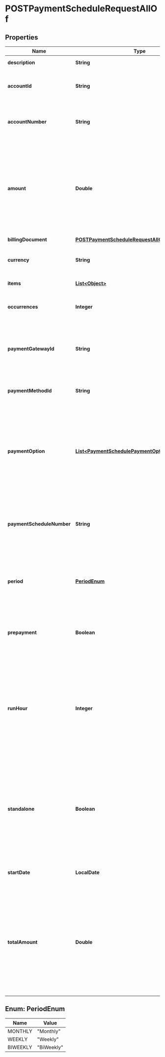 

# POSTPaymentScheduleRequestAllOf


## Properties

| Name | Type | Description | Notes |
|------------ | ------------- | ------------- | -------------|
|**description** | **String** | Description of the payment schedule. Max length is 255.  |  [optional] |
|**accountId** | **String** | ID of the customer account the payment schedule belongs to.  **Note:** &#x60;accountId&#x60; and &#x60;accountNumber&#x60; cannot both be &#x60;null&#x60;. When both fields are specified, the two values must match each other.            |  [optional] |
|**accountNumber** | **String** | Account number of the customer account the payment schedule belongs to.  **Note:** &#x60;accountId&#x60; and &#x60;accountNumber&#x60; cannot both be &#x60;null&#x60;. When both fields are specified, the two values must match each other.            |  [optional] |
|**amount** | **Double** | The amount of each payment schedule item in the payment schedule.  **Note:** - This field is required when &#x60;items&#x60; is not specified. - This field will be ignored when &#x60;items&#x60; is specified. - When creating recurring payment schedules, there are 2 options to specify amounts:     - Specify &#x60;totalAmount&#x60; and &#x60;occurrences&#x60;, &#x60;amount&#x60; will be calculated.   - Specify &#x60;amount&#x60; and &#x60;occurrences&#x60;, &#x60;totalAmount&#x60; will be calculated.   You must specify either &#x60;totalAmount&#x60; or &#x60;amount&#x60;. Specifying both fields at the same time is not allowed.  |  [optional] |
|**billingDocument** | [**POSTPaymentScheduleRequestAllOfBillingDocument**](POSTPaymentScheduleRequestAllOfBillingDocument.md) |  |  [optional] |
|**currency** | **String** | Currency of the payment schedule.  **Note:** - This field is optional. The default value is the account&#39;s default currency. - This field will be ignored when &#x60;items&#x60; is specified.  |  [optional] |
|**items** | [**List&lt;Object&gt;**](Object.md) | Container array for payment schedule items.  |  [optional] |
|**occurrences** | **Integer** | The number of payment schedule item to be created. Maximum value is 1000.  **Note:** - This field is required when &#x60;items&#x60; is not specified. - This field will be ignored when &#x60;items&#x60; is specified.   |  [optional] |
|**paymentGatewayId** | **String** | ID of the payment gateway.  **Note:** - This field is optional. The default value is the account&#39;s default payment gateway ID. If no payment gateway ID is found on the cusotmer account level, the default value will be the tenant&#39;s default payment gateway ID. - This field will be ignored when &#x60;items&#x60; is specified.  |  [optional] |
|**paymentMethodId** | **String** | ID of the payment method.  **Note:** - This field is optional. The default value is the account&#39;s default payment method ID. - This field will be ignored when &#x60;items&#x60; is specified.    |  [optional] |
|**paymentOption** | [**List&lt;PaymentSchedulePaymentOptionFields&gt;**](PaymentSchedulePaymentOptionFields.md) | Container for the paymentOption items, which describe the transactional level rules for processing payments. Currently, only the Gateway Options type is supported.   Here is an example: &#x60;&#x60;&#x60; \&quot;paymentOption\&quot;: [   {     \&quot;type\&quot;: \&quot;GatewayOptions\&quot;,     \&quot;detail\&quot;: {       \&quot;SecCode\&quot;:\&quot;WEB\&quot;     }   } ] &#x60;&#x60;&#x60;  &#x60;paymentOption&#x60; of the payment schedule takes precedence over &#x60;paymentOption&#x60; of the payment schedule item.  |  [optional] |
|**paymentScheduleNumber** | **String** | You can use this field to specify the number of the payment schedule. Only characters from the following sets are allowed: A-Z, a-z, 0-9, and &#x60;-&#x60;.  Payment numbers must start with a letter. In addition,&#x60;-&#x60; can only be used at most once and cannot be placed at the beginning or the end of the payment numbers.           |  [optional] |
|**period** | [**PeriodEnum**](#PeriodEnum) | The frequency for the payment collection since the &#x60;startDate&#x60;.  **Note:** - Thie field is required when &#x60;items&#x60; is not specified. - This field will be ignored when &#x60;items&#x60; is specified. - If &#x60;startDate&#x60; is &#x60;30&#x60; or &#x60;31&#x60; and &#x60;period&#x60; is &#x60;Monthly&#x60;, when in February, payment schedule will use the last day of February for payment collection.   |  [optional] |
|**prepayment** | **Boolean** | Indicates whether the payments created by the payment schedule will be used as reserved payments. This field will only be available if the prepaid cash drawdown permission is enabled. See [Prepaid Cash with Drawdown](https://knowledgecenter.zuora.com/Zuora_Billing/Billing_and_Invoicing/JA_Advanced_Consumption_Billing/Prepaid_Cash_with_Drawdown) for more information.  |  [optional] |
|**runHour** | **Integer** | Specifies at which hour in the day in the tenant’s time zone when this payment will be collected. Available values: &#x60;[0,1,2,~,22,23]&#x60;.  **Note:** - If the time difference between your tenant’s timezone and the timezone where Zuora servers are is not in full hours, for example, 2.5 hours, the payment schedule items will be triggered half hour later than your scheduled time. - If the payment &#x60;runHour&#x60; and &#x60;scheduledDate&#x60; are backdated, the system will collect the payment when the next runHour occurs. - This field is optional. The default value is &#x60;0&#x60;. - This field will be ignored when &#x60;items&#x60; is specified.               |  [optional] |
|**standalone** | **Boolean** | Indicate whether the payments created by the payment schedule are standalone payments or not. When setting to &#x60;true&#x60;, standalone payments will be created. When setting to &#x60;false&#x60;, you can either specify a billing document, or not specifying any billing documents. In the later case, unapplied payments will be created. If set to &#x60;null&#x60;, standalone payment will be created.  **Note**:  - This field is only available if the Standalone Payment is enabled. Do not include this field if Standalone Payment is not enabled. - If Standalone Payment is enabled, default value is &#x60;true&#x60;.  |  [optional] |
|**startDate** | **LocalDate** | The date for the first payment collection.  **Note:** - This field is required when &#x60;items&#x60; is not specified. - This field will be ignored when &#x60;items&#x60; is specified.                |  [optional] |
|**totalAmount** | **Double** | The total amount of that the payment schedule will collect. This field is only available for recurring payment schedules.   **Note**: - When creating recurring payment schedules, there are 2 options to specify amounts:      - Specify &#x60;totalAmount&#x60; and &#x60;occurrences&#x60;, &#x60;amount&#x60; will be calculated.   - Specify &#x60;amount&#x60; and &#x60;occurrences&#x60;, &#x60;totalAmount&#x60; will be calculated.      You must specify either &#x60;totalAmount&#x60; or &#x60;amount&#x60;. Specifying both fields at the same time is not allowed. - If the Standalone Payments feature is enabled and &#x60;standalone&#x60; is set to &#x60;true&#x60; for the payment schedule, &#x60;totalAmount&#x60; will be ignored.  |  [optional] |



## Enum: PeriodEnum

| Name | Value |
|---- | -----|
| MONTHLY | &quot;Monthly&quot; |
| WEEKLY | &quot;Weekly&quot; |
| BIWEEKLY | &quot;BiWeekly&quot; |



